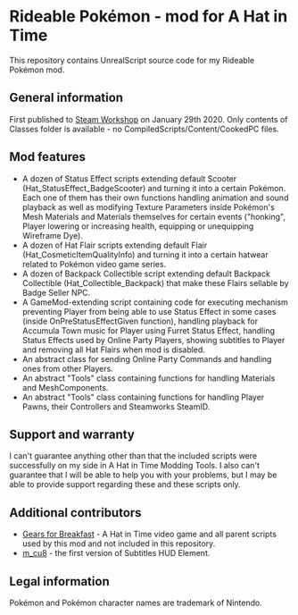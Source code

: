 # Rideable Pokémon - mod for A Hat in Time
This repository contains UnrealScript source code for my Rideable Pokémon mod.
## General information
First published to [Steam Workshop](https://steamcommunity.com/sharedfiles/filedetails/?id=1982278287) on January 29th 2020.
Only contents of Classes folder is available - no CompiledScripts/Content/CookedPC files.
## Mod features
- A dozen of Status Effect scripts extending default Scooter (Hat_StatusEffect_BadgeScooter) and turning it into a certain Pokémon. Each one of them has their own functions handling animation and sound playback as well as modifying Texture Parameters inside Pokémon's Mesh Materials and Materials themselves for certain events ("honking", Player lowering or increasing health, equipping or unequipping Wireframe Dye).
- A dozen of Hat Flair scripts extending default Flair (Hat_CosmeticItemQualityInfo) and turning it into a certain hatwear related to Pokémon video game series.
- A dozen of Backpack Collectible script extending default Backpack Collectible (Hat_Collectible_Backpack) that make these Flairs sellable by Badge Seller NPC.
- A GameMod-extending script containing code for executing mechanism preventing Player from being able to use Status Effect in some cases (inside OnPreStatusEffectGiven function), handling playback for Accumula Town music for Player using Furret Status Effect, handling Status Effects used by Online Party Players, showing subtitles to Player and removing all Hat Flairs when mod is disabled.
- An abstract class for sending Online Party Commands and handling ones from other Players.
- An abstract "Tools" class containing functions for handling Materials and MeshComponents.
- An abstract "Tools" class containing functions for handling Player Pawns, their Controllers and Steamworks SteamID.
## Support and warranty
I can't guarantee anything other than that the included scripts were successfully on my side in A Hat in Time Modding Tools. I also can't guarantee that I will be able to help you with your problems, but I may be able to provide support regarding these and these scripts only.
## Additional contributors
- [Gears for Breakfast](https://www.gearsforbreakfast.com) - A Hat in Time video game and all parent scripts used by this mod and not included in this repository.
- [m_cu8](https://github.com/mcu8) - the first version of Subtitles HUD Element.
## Legal information
Pokémon and Pokémon character names are trademark of Nintendo.